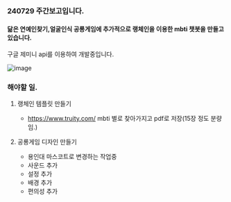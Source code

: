 ### 240729 주간보고입니다.

#### 닮은 연예인찾기,얼굴인식 공룡게임에 추가적으로 랭체인을 이용한 mbti 챗봇을 만들고있습니다.


구글 제미니 api를 이용하여 개발중입니다.

![image](https://github.com/user-attachments/assets/6a8a57d0-1c6c-479c-98b2-89ce3b47c3d0)


### 해야할 일.

1. 랭체인 템플릿 만들기
   - https://www.truity.com/ mbti 별로 찾아가지고 pdf로 저장(15장 정도 분량임.)

2. 공룡게임 디자인 만들기
   - 용인대 마스코트로 변경하는 작업중
   - 사운드 추가
   - 설정 추가
   - 배경 추가
   - 편의성 추가
